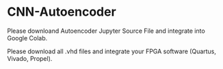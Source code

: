 # CNN-Autoencoder

Please downloand Autoencoder Jupyter Source File and integrate into Google Colab.


Please download all .vhd files and integrate your FPGA software (Quartus, Vivado, Propel).
